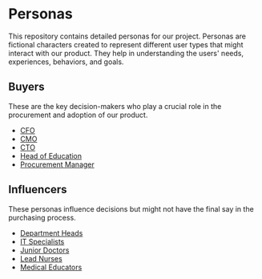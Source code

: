 # Personas

This repository contains detailed personas for our project. Personas are fictional characters created to represent different user types that might interact with our product. They help in understanding the users' needs, experiences, behaviors, and goals.

## Buyers
These are the key decision-makers who play a crucial role in the procurement and adoption of our product.

- [CFO](./buyers/CFO.md)
- [CMO](./buyers/CMO.md)
- [CTO](./buyers/CTO.md)
- [Head of Education](./buyers/Head%20of%20Education.md)
- [Procurement Manager](./buyers/Procurement%20Manager.md)

## Influencers
These personas influence decisions but might not have the final say in the purchasing process.

- [Department Heads](./influencers/Department%20Heads.md)
- [IT Specialists](./influencers/IT%20Specialists.md)
- [Junior Doctors](./influencers/Junior%20Doctors.md)
- [Lead Nurses](./influencers/Lead%20Nurses.md)
- [Medical Educators](./influencers/Medical%20Educators.md)
